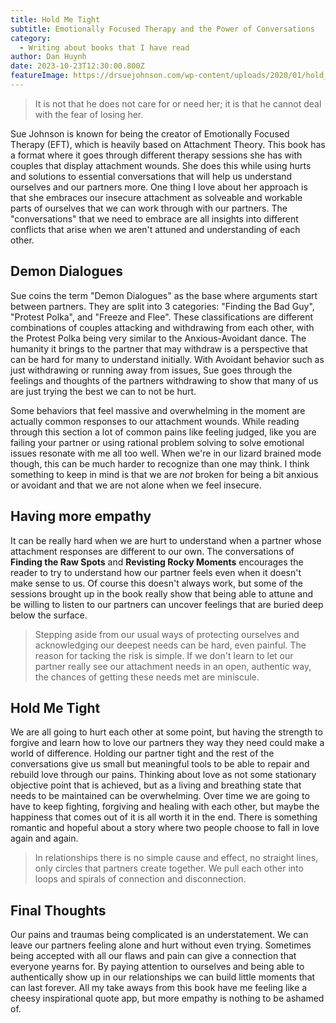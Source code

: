 ```yaml
---
title: Hold Me Tight
subtitle: Emotionally Focused Therapy and the Power of Conversations
category:
  - Writing about books that I have read
author: Dan Huynh
date: 2023-10-23T12:30:00.800Z
featureImage: https://drsuejohnson.com/wp-content/uploads/2020/01/hold_me_tight.jpg
---
```


> It is not that he does not care for or need her; it is that he cannot deal with the fear of losing her.

Sue Johnson is known for being the creator of Emotionally Focused Therapy (EFT), which is heavily based on Attachment Theory. This book has a format where it goes through different therapy sessions she has with couples that display attachment wounds. She does this while using hurts and solutions to essential conversations that will help us understand ourselves and our partners more. One thing I love about her approach is that she embraces our insecure attachment as solveable and workable parts of ourselves that we can work through with our partners. The "conversations" that we need to embrace are all insights into different conflicts that arise when we aren't attuned and understanding of each other. 

## Demon Dialogues
Sue coins the term "Demon Dialogues" as the base where arguments start between partners. They are split into 3 categories: "Finding the Bad Guy", "Protest Polka", and "Freeze and Flee". These classifications are different combinations of couples attacking and withdrawing from each other, with the Protest Polka being very similar to the Anxious-Avoidant dance. The humanity it brings to the partner that may withdraw is a perspective that can be hard for many to understand initially. With Avoidant behavior such as just withdrawing or running away from issues, Sue goes through the feelings and thoughts of the partners withdrawing to show that many of us are just trying the best we can to not be hurt. 

Some behaviors that feel massive and overwhelming in the moment are actually common responses to our attachment wounds. While reading through this section a lot of common pains like feeling judged, like you are failing your partner or using rational problem solving to solve emotional issues resonate with me all too well. When we're in our lizard brained mode though, this can be much harder to recognize than one may think. I think something to keep in mind is that we are *not* broken for being a bit anxious or avoidant and that we are not alone when we feel insecure. 

## Having more empathy
It can be really hard when we are hurt to understand when a partner whose attachment responses are different to our own. The conversations of **Finding the Raw Spots** and **Revisting Rocky Moments** encourages the reader to try to understand how our partner feels even when it doesn't make sense to us. Of course this doesn't always work, but some of the sessions brought up in the book really show that being able to attune and be willing to listen to our partners can uncover feelings that are buried deep below the surface.

> Stepping aside from our usual ways of protecting ourselves and acknowledging our deepest needs can be hard, even painful. The reason for tacking the risk is simple. If we don't learn to let our partner really see our attachment needs in an open, authentic way, the chances of getting these needs met are miniscule.

## Hold Me Tight
We are all going to hurt each other at some point, but having the strength to forgive and learn how to love our partners they way they need could make a world of difference. Holding our partner tight and the rest of the conversations give us small but meaningful tools to be able to repair and rebuild love through our pains. Thinking about love as not some stationary objective point that is achieved, but as a living and breathing state that needs to be maintained can be overwhelming. Over time we are going to have to keep fighting, forgiving and healing with each other, but maybe the happiness that comes out of it is all worth it in the end. There is something romantic and hopeful about a story where two people choose to fall in love again and again.

> In relationships there is no simple cause and effect, no straight lines, only circles that partners create together. We pull each other into loops and spirals of connection and disconnection. 

## Final Thoughts

Our pains and traumas being complicated is an understatement. We can leave our partners feeling alone and hurt without even trying. Sometimes being accepted with all our flaws and pain can give a connection that everyone yearns for. By paying attention to ourselves and being able to authentically show up in our relationships we can build little moments that can last forever. All my take aways from this book have me feeling like a cheesy inspirational quote app, but more empathy is nothing to be ashamed of.
